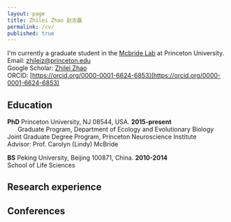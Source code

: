 ```yaml
---
layout: page
title: Zhilei Zhao 赵志磊
permalink: /cv/
published: true
---
```


I'm currently a graduate student in the [Mcbride Lab](https://mcbridelab.princeton.edu/) at Princeton University.    
Email: zhileiz@princeton.edu    
Google Scholar: [Zhilei Zhao](https://scholar.google.com/citations?user=jqFT-xoAAAAJ&hl=en)   
ORCID: [https://orcid.org/0000-0001-6624-6853](https://orcid.org/0000-0001-6624-6853)   

## Education
**PhD**	Princeton University, NJ 08544, USA. **2015-present**    
&nbsp; &nbsp; &nbsp; Graduate Program, Department of Ecology and Evolutionary Biology    
Joint Graduate Degree Program, Princeton Neuroscience Institute      
Advisor: Prof. Carolyn (Lindy) McBride    
     
**BS** Peking University, Beijing 100871, China. **2010-2014**    
School of Life Sciences





## Research experience

## Conferences
